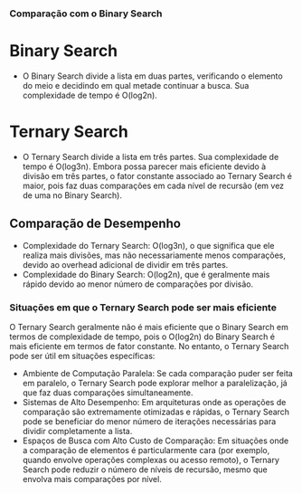 ### Comparação com o Binary Search

# Binary Search
- O Binary Search divide a lista em duas partes, verificando o elemento do meio e decidindo em qual metade continuar a busca. Sua complexidade de tempo é O(log2n).

# Ternary Search
- O Ternary Search divide a lista em três partes. Sua complexidade de tempo é O(log3n). Embora possa parecer mais eficiente devido à divisão em três partes, o fator constante associado ao Ternary Search é maior, pois faz duas comparações em cada nível de recursão (em vez de uma no Binary Search).

## Comparação de Desempenho
- Complexidade do Ternary Search: O(log3n), o que significa que ele realiza mais divisões, mas não necessariamente menos comparações, devido ao overhead adicional de dividir em três partes.
- Complexidade do Binary Search: O(log2n), que é geralmente mais rápido devido ao menor número de comparações por divisão.

### Situações em que o Ternary Search pode ser mais eficiente
O Ternary Search geralmente não é mais eficiente que o Binary Search em termos de complexidade de tempo, pois o O(log2n) do Binary Search é mais eficiente em termos de fator constante. No entanto, o Ternary Search pode ser útil em situações específicas:
- Ambiente de Computação Paralela: Se cada comparação puder ser feita em paralelo, o Ternary Search pode explorar melhor a paralelização, já que faz duas comparações simultaneamente.
- Sistemas de Alto Desempenho: Em arquiteturas onde as operações de comparação são extremamente otimizadas e rápidas, o Ternary Search pode se beneficiar do menor número de iterações necessárias para dividir completamente a lista.
- Espaços de Busca com Alto Custo de Comparação: Em situações onde a comparação de elementos é particularmente cara (por exemplo, quando envolve operações complexas ou acesso remoto), o Ternary Search pode reduzir o número de níveis de recursão, mesmo que envolva mais comparações por nível.